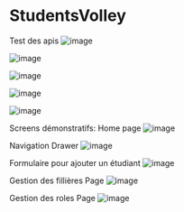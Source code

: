 # StudentsVolley
Test des apis
![image](https://github.com/AcetaCrenu/StudentsVolley/assets/127788237/2a39b281-14d1-460b-9c64-f34da96bad90)

![image](https://github.com/AcetaCrenu/StudentsVolley/assets/127788237/90569e62-36d3-4e92-9e67-ba18fb834791)

![image](https://github.com/AcetaCrenu/StudentsVolley/assets/127788237/cac90494-1886-49e7-be1c-6c246daa7898)

![image](https://github.com/AcetaCrenu/StudentsVolley/assets/127788237/a09d8949-6f3b-460d-add0-1ecb09bbeb68)

![image](https://github.com/AcetaCrenu/StudentsVolley/assets/127788237/e18ca676-8970-4c1c-8e68-55f2454fad7f)

Screens démonstratifs:
Home page
![image](https://github.com/AcetaCrenu/StudentsVolley/assets/127788237/dafef311-fd65-44f2-823e-bdb0b0a675d0)

Navigation Drawer
![image](https://github.com/AcetaCrenu/StudentsVolley/assets/127788237/199c726c-26ab-4e89-a682-7ff3ebc90463)

Formulaire pour ajouter un étudiant
![image](https://github.com/AcetaCrenu/StudentsVolley/assets/127788237/6e17d54f-146f-4f93-ba67-89f3c4009182)

Gestion des fillières Page
![image](https://github.com/AcetaCrenu/StudentsVolley/assets/127788237/e9e76492-4095-461c-bc99-f7cab66c0617)

Gestion des roles Page
![image](https://github.com/AcetaCrenu/StudentsVolley/assets/127788237/26431fbc-08b6-4ac9-8f51-d816716ba360)

